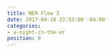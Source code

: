 ```yaml
---
title: NER Flow 3
date: 2017-04-18 22:53:00 -04:00
categories:
- a-night-in-the-er
position: 0
---
```


